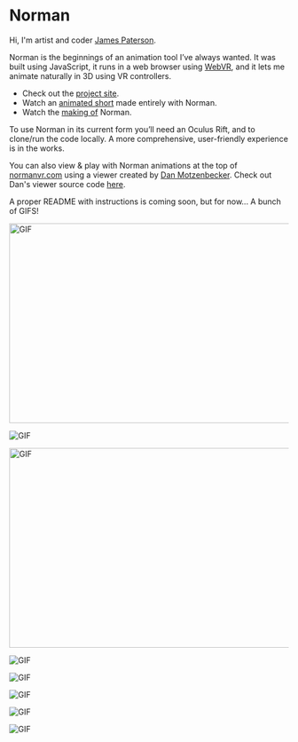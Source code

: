 # Norman

Hi, I'm artist and coder [James Paterson](https://www.instagram.com/presstube/).

Norman is the beginnings of an animation tool I’ve always wanted. It was built using JavaScript, it runs in a web browser using [WebVR](https://webvr.info/), and it lets me animate naturally in 3D using VR controllers.

* Check out the [project site](https://normanvr.com/#bts).
* Watch an [animated short](https://normanvr.com/#animatedshort) made entirely with Norman.
* Watch the [making of](https://normanvr.com/#bts) Norman.

To use Norman in its current form you’ll need an Oculus Rift, and to clone/run the code locally. A more comprehensive, user-friendly experience is in the works.

You can also view & play with Norman animations at the top of [normanvr.com](https://normanvr.com) using a viewer created by [Dan Motzenbecker](https://github.com/dmotz). Check out Dan's viewer source code [here](https://github.com/googlecreativelab/norman-sketch-player).

A proper README with instructions is coming soon, but for now... A bunch of GIFS!

<img src="https://normanvr.com/gifs/slither.gif" alt="GIF" width="640" height="360"/>

![GIF](https://normanvr.com/gifs/weave.gif "Weave")

<img src="https://normanvr.com/gifs/woozy-pan.gif" alt="GIF" width="640" height="360"/>

![GIF](https://normanvr.com/gifs/milk-slither-3.gif "Mobius Chase")

![GIF](https://normanvr.com/gifs/gas-cloud.gif "Gas Pedal Cloud")

![GIF](https://normanvr.com/gifs/gas-hand.gif "Gas Pedal Hand")

![GIF](https://normanvr.com/gifs/gas-run.gif "Gas Pedal Run")

![GIF](https://normanvr.com/gifs/norm-3.gif "What is Norman?")